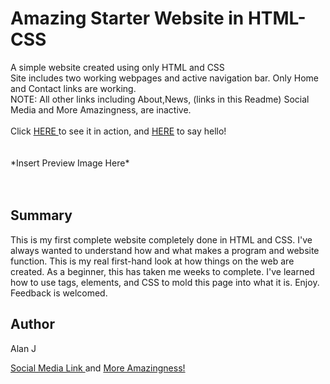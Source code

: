 # Amazing Starter Website in HTML-CSS
<div> A simple website created using only HTML and CSS </div>
Site includes two working webpages and active navigation bar. Only Home and Contact links are working. 
<div>NOTE: All other links including About,News, (links in this Readme) Social Media and More Amazingness, are inactive.</div>
<br>
Click <a href="https://ajproanimator.github.io/MyFirstWebsite/">HERE </a> to see it in action,
and <a href="Web Image.jpg">HERE</a> to say hello!

<br>

<br>

<br>
*Insert Preview Image Here*

<br>

<br>
<br>

<h2>Summary</h2>
<p>This is my first complete website completely done in HTML and CSS. I've always wanted to understand how and what makes a program and website function. This is my real first-hand look at how things on the web are created. As a beginner, this has taken me weeks to complete. I've learned how to use tags, elements, and CSS to mold this page into what it is. Enjoy. Feedback is welcomed.</p>

<h2>Author</h2>
<p>Alan J</p>

<a href="url">Social Media Link </a> and <a href="url">More Amazingness! </a></div>
